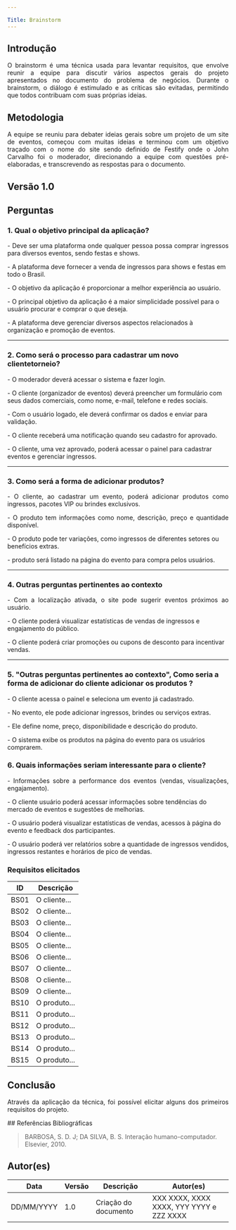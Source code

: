 ```yaml
---

Title: Brainstorm
---
```

 
## Introdução
<p align = "justify">
O brainstorm é uma técnica usada para levantar requisitos, que envolve reunir a equipe para discutir vários aspectos gerais do projeto apresentados no documento do problema de negócios. Durante o brainstorm, o diálogo é estimulado e as críticas são evitadas, permitindo que todos contribuam com suas próprias ideias.
</p>
 
## Metodologia
<p align = "justify">
A equipe se reuniu para debater ideias gerais sobre um projeto de um site de eventos, começou com muitas ideias e terminou com um objetivo traçado com o nome do site sendo definido de Festify onde o John Carvalho foi o moderador, direcionando a equipe com questões pré-elaboradas, e transcrevendo as respostas para o documento.
</p>
 
 
## Versão 1.0
 
## Perguntas
 
### 1. Qual o objetivo principal da aplicação?
 
<p align = "justify">
<b></b> - Deve ser uma plataforma onde qualquer pessoa possa comprar ingressos para diversos eventos, sendo festas e shows. 

</p>
 
<b></b> - A plataforma deve fornecer a venda de ingressos para shows e festas em todo o Brasil.

 
<b></b> - O objetivo da aplicação é proporcionar a melhor experiência ao usuário.
 
<b></b> - O principal objetivo da aplicação é a maior simplicidade possível para o usuário procurar e comprar o que deseja.
 
<b></b> - A plataforma deve gerenciar diversos aspectos relacionados à organização e promoção de eventos.
</p>
 
---
 
### 2. Como será o processo para cadastrar um novo clientetorneio?
 
<p align = "justify">
<b></b> - O moderador deverá acessar o sistema e fazer login.
 
<b></b> - O cliente (organizador de eventos) deverá preencher um formulário com seus dados comerciais, como nome, e-mail, telefone e redes sociais.
 
<b></b> - Com o usuário logado, ele deverá confirmar os dados e enviar para validação.

<b></b> - O cliente receberá uma notificação quando seu cadastro for aprovado.

<b></b> - O cliente, uma vez aprovado, poderá acessar o painel para cadastrar eventos e gerenciar ingressos.
 
---
 
### 3. Como será a forma de adicionar produtos?
 
<p align = "justify">
<b></b> - O cliente, ao cadastrar um evento, poderá adicionar produtos como ingressos, pacotes VIP ou brindes exclusivos.
</p>
 
<p align = "justify">
<b></b> - O produto tem informações como nome, descrição, preço e quantidade disponível.
</p>
 
<b></b> - O produto pode ter variações, como ingressos de diferentes setores ou benefícios extras.
 
<b></b> - produto será listado na página do evento para compra pelos usuários.

 
---
 
### 4. Outras perguntas pertinentes ao contexto

<p align = "justify">
<b></b> - Com a localização ativada, o site pode sugerir eventos próximos ao usuário.
 
<b></b> -
O cliente poderá visualizar estatísticas de vendas de ingressos e engajamento do público.

 
<b></b> - O cliente poderá criar promoções ou cupons de desconto para incentivar vendas.

---
 
### 5. "Outras perguntas pertinentes ao contexto", Como seria a forma de adicionar do cliente adicionar os produtos ?
<p align = "justify">
<b></b> - O cliente acessa o painel e seleciona um evento já cadastrado.
</p>

<b></b> - No evento, ele pode adicionar ingressos, brindes ou serviços extras.

<b></b> - Ele define nome, preço, disponibilidade e descrição do produto.

<b></b> - O sistema exibe os produtos na página do evento para os usuários comprarem.

 
### 6. Quais informações seriam interessante para o cliente?
<p align = "justify">
   <b></b> - Informações sobre a performance dos eventos (vendas, visualizações, engajamento).
   
   <b></b> - O cliente usuário poderá acessar informações sobre tendências do mercado de eventos e sugestões de melhorias.

   <b></b> - O usuário poderá visualizar estatísticas de vendas, acessos à página do evento e feedback dos participantes.

   <b></b> - O usuário poderá ver relatórios sobre a quantidade de ingressos vendidos, ingressos restantes e horários de pico de vendas.

</p>
 
### Requisitos elicitados
 
|ID|Descrição|
|----|-------------|
|BS01| O cliente...|
|BS02| O cliente...|
|BS03| O cliente...|
|BS04| O cliente...|
|BS05| O cliente...|
|BS06| O cliente...|
|BS07| O cliente...|
|BS08| O cliente...|
|BS09| O cliente...|
|BS10| O produto...|
|BS11| O produto...|
|BS12| O produto...|
|BS13| O produto...|
|BS14| O produto...|
|BS15| O produto...|
 
## Conclusão
<p align = "justify">
Através da aplicação da técnica, foi possível elicitar alguns dos primeiros requisitos do projeto.
</p>
## Referências Bibliográficas
 
> BARBOSA, S. D. J; DA SILVA, B. S. Interação humano-computador. Elsevier, 2010.
 
 
## Autor(es)
| Data | Versão | Descrição | Autor(es) |
| -- | -- | -- | -- |
| DD/MM/YYYY | 1.0 | Criação do documento | XXX XXXX, XXXX XXXX, YYY YYYY e ZZZ XXXX |
